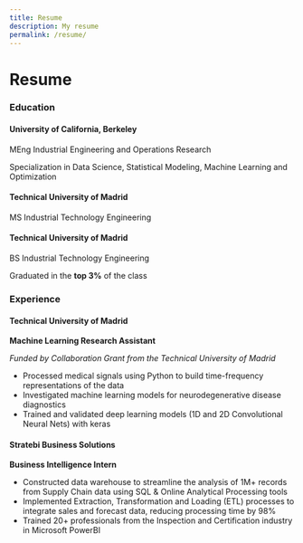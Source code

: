 ```yaml
---
title: Resume
description: My resume
permalink: /resume/
---
```


# Resume

### Education
#### University of California, Berkeley
MEng Industrial Engineering and Operations Research

Specialization in Data Science, Statistical Modeling, Machine Learning and Optimization

#### Technical University of Madrid
MS Industrial Technology Engineering

#### Technical University of Madrid
BS Industrial Technology Engineering
  
Graduated in the **top 3%** of the class

### Experience
#### Technical University of Madrid
**Machine Learning Research Assistant**

*Funded by Collaboration Grant from the Technical University of Madrid*

* Processed medical signals using Python to build time-frequency representations of the data
* Investigated machine learning models for neurodegenerative disease diagnostics
* Trained and validated deep learning models (1D and 2D Convolutional Neural Nets) with keras

#### Stratebi Business Solutions
**Business Intelligence Intern**

* Constructed data warehouse to streamline the analysis of 1M+ records from Supply Chain data using SQL & Online Analytical Processing tools
* Implemented Extraction, Transformation and Loading (ETL) processes to integrate sales and forecast data, reducing processing time by 98%
* Trained 20+ professionals from the Inspection and Certification industry in Microsoft PowerBI
